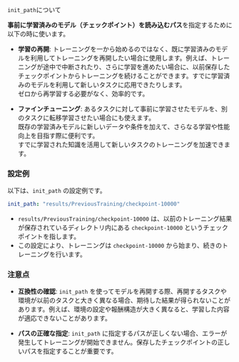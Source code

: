 `init_path`について

**事前に学習済みのモデル（チェックポイント）を読み込むパス**を指定するために以下の時に使います。

- **学習の再開**: 
  トレーニングを一から始めるのではなく、既に学習済みのモデルを利用してトレーニングを再開したい場合に使用します。例えば、トレーニングが途中で中断されたり、さらに学習を進めたい場合に、以前保存したチェックポイントからトレーニングを続けることができます。すでに学習済みのモデルを利用して新しいタスクに応用できたりします。   
  ゼロから再学習する必要がなく、効率的です。

- **ファインチューニング**:
  あるタスクに対して事前に学習させたモデルを、別のタスクに転移学習させたい場合にも使えます。  
  既存の学習済みモデルに新しいデータや条件を加えて、さらなる学習や性能向上を目指す際に便利です。  
  すでに学習された知識を活用して新しいタスクのトレーニングを加速できます。

### **設定例**

以下は、`init_path` の設定例です。

```yaml
init_path: "results/PreviousTraining/checkpoint-10000"
```

- `results/PreviousTraining/checkpoint-10000` は、以前のトレーニング結果が保存されているディレクトリ内にある `checkpoint-10000` というチェックポイントを指します。
- この設定により、トレーニングは `checkpoint-10000` から始まり、続きのトレーニングを行います。

### **注意点**

- **互換性の確認**: `init_path` を使ってモデルを再開する際、再開するタスクや環境が以前のタスクと大きく異なる場合、期待した結果が得られないことがあります。例えば、環境の設定や報酬構造が大きく異なると、学習した内容が適応できないことがあります。
  
- **パスの正確な指定**: `init_path` に指定するパスが正しくない場合、エラーが発生してトレーニングが開始できません。保存したチェックポイントの正しいパスを指定することが重要です。
